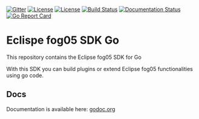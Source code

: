 [![Gitter](https://badges.gitter.im/atolab/fog05.svg)](https://gitter.im/atolab/fog05?utm_source=badge&utm_medium=badge&utm_campaign=pr-badge)
[![License](https://img.shields.io/badge/License-EPL%202.0-blue)](https://choosealicense.com/licenses/epl-2.0/)
[![License](https://img.shields.io/badge/License-Apache%202.0-blue.svg)](https://opensource.org/licenses/Apache-2.0)
[![Build Status](https://travis-ci.com/eclipse-fog05/sdk-go.svg?branch=devel)](https://travis-ci.com/eclipse-fog05/sdk-go)
[![Documentation Status](https://img.shields.io/badge/docs-passing-green.svg)](https://godoc.org/github.com/eclipse-fog05/sdk-go/fog05sdk)
[![Go Report Card](https://goreportcard.com/badge/github.com/eclipse-fog05/sdk-go)](https://goreportcard.com/report/github.com/eclipse-fog05/sdk-go)

# Eclispe fog05 SDK Go

This repository contains the Eclipse fog05 SDK for Go

With this SDK you can build plugins or extend Eclipse fog05 functionalities using go code.


## Docs

Documentation is available here: [godoc.org]((https://godoc.org/github.com/eclipse-fog05/sdk-go/fog05sdk))
